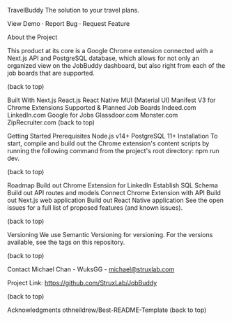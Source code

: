 


TravelBuddy
The solution to your travel plans.


View Demo · Report Bug · Request Feature

About the Project


This product at its core is a Google Chrome extension connected with a Next.js API and PostgreSQL database, which allows for not only an organized view on the JobBuddy dashboard, but also right from each of the job boards that are supported.

(back to top)

Built With
Next.js
React.js
React Native
MUI (Material UI)
Manifest V3 for Chrome Extensions
Supported & Planned Job Boards
 Indeed.com
 LinkedIn.com
 Google for Jobs
 Glassdoor.com
 Monster.com
 ZipRecruiter.com
(back to top)

Getting Started
Prerequisites
Node.js v14+
PostgreSQL 11+
Installation
To start, compile and build out the Chrome extension's content scripts by running the following command from the project's root directory: npm run dev.

(back to top)

Roadmap
 Build out Chrome Extension for LinkedIn
 Establish SQL Schema
 Build out API routes and models
 Connect Chrome Extension with API
 Build out Next.js web application
 Build out React Native application
See the open issues for a full list of proposed features (and known issues).

(back to top)

Versioning
We use Semantic Versioning for versioning. For the versions available, see the tags on this repository.

(back to top)

Contact
Michael Chan - WuksGG - michael@struxlab.com

Project Link: https://github.com/StruxLab/JobBuddy

(back to top)

Acknowledgments
othneildrew/Best-README-Template
(back to top)
